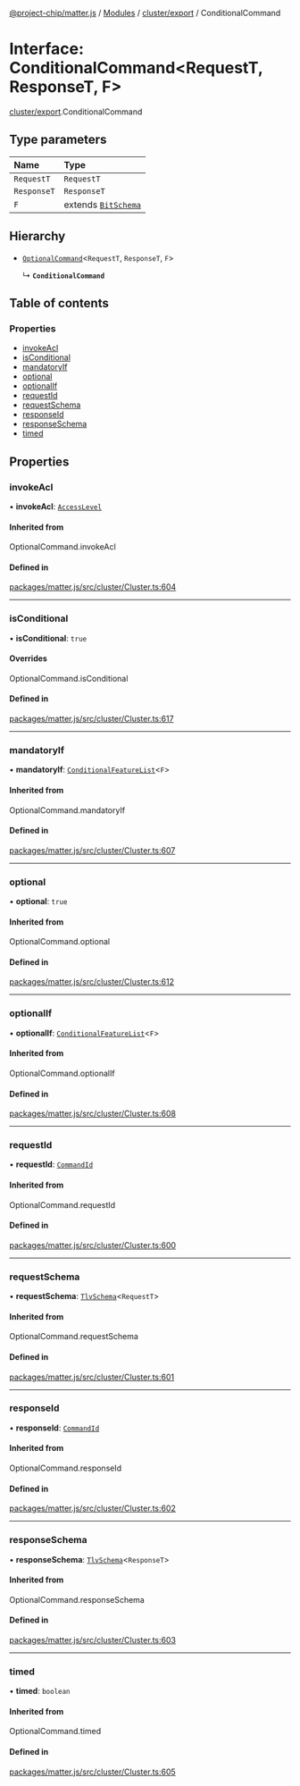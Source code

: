 [@project-chip/matter.js](../README.md) / [Modules](../modules.md) / [cluster/export](../modules/cluster_export.md) / ConditionalCommand

# Interface: ConditionalCommand<RequestT, ResponseT, F\>

[cluster/export](../modules/cluster_export.md).ConditionalCommand

## Type parameters

| Name | Type |
| :------ | :------ |
| `RequestT` | `RequestT` |
| `ResponseT` | `ResponseT` |
| `F` | extends [`BitSchema`](../modules/schema_export.md#bitschema) |

## Hierarchy

- [`OptionalCommand`](../modules/cluster_export.md#optionalcommand)<`RequestT`, `ResponseT`, `F`\>

  ↳ **`ConditionalCommand`**

## Table of contents

### Properties

- [invokeAcl](cluster_export.ConditionalCommand.md#invokeacl)
- [isConditional](cluster_export.ConditionalCommand.md#isconditional)
- [mandatoryIf](cluster_export.ConditionalCommand.md#mandatoryif)
- [optional](cluster_export.ConditionalCommand.md#optional)
- [optionalIf](cluster_export.ConditionalCommand.md#optionalif)
- [requestId](cluster_export.ConditionalCommand.md#requestid)
- [requestSchema](cluster_export.ConditionalCommand.md#requestschema)
- [responseId](cluster_export.ConditionalCommand.md#responseid)
- [responseSchema](cluster_export.ConditionalCommand.md#responseschema)
- [timed](cluster_export.ConditionalCommand.md#timed)

## Properties

### invokeAcl

• **invokeAcl**: [`AccessLevel`](../enums/cluster_export.AccessLevel.md)

#### Inherited from

OptionalCommand.invokeAcl

#### Defined in

[packages/matter.js/src/cluster/Cluster.ts:604](https://github.com/project-chip/matter.js/blob/be83914/packages/matter.js/src/cluster/Cluster.ts#L604)

___

### isConditional

• **isConditional**: ``true``

#### Overrides

OptionalCommand.isConditional

#### Defined in

[packages/matter.js/src/cluster/Cluster.ts:617](https://github.com/project-chip/matter.js/blob/be83914/packages/matter.js/src/cluster/Cluster.ts#L617)

___

### mandatoryIf

• **mandatoryIf**: [`ConditionalFeatureList`](../modules/cluster_export.md#conditionalfeaturelist)<`F`\>

#### Inherited from

OptionalCommand.mandatoryIf

#### Defined in

[packages/matter.js/src/cluster/Cluster.ts:607](https://github.com/project-chip/matter.js/blob/be83914/packages/matter.js/src/cluster/Cluster.ts#L607)

___

### optional

• **optional**: ``true``

#### Inherited from

OptionalCommand.optional

#### Defined in

[packages/matter.js/src/cluster/Cluster.ts:612](https://github.com/project-chip/matter.js/blob/be83914/packages/matter.js/src/cluster/Cluster.ts#L612)

___

### optionalIf

• **optionalIf**: [`ConditionalFeatureList`](../modules/cluster_export.md#conditionalfeaturelist)<`F`\>

#### Inherited from

OptionalCommand.optionalIf

#### Defined in

[packages/matter.js/src/cluster/Cluster.ts:608](https://github.com/project-chip/matter.js/blob/be83914/packages/matter.js/src/cluster/Cluster.ts#L608)

___

### requestId

• **requestId**: [`CommandId`](../modules/datatype_export.md#commandid)

#### Inherited from

OptionalCommand.requestId

#### Defined in

[packages/matter.js/src/cluster/Cluster.ts:600](https://github.com/project-chip/matter.js/blob/be83914/packages/matter.js/src/cluster/Cluster.ts#L600)

___

### requestSchema

• **requestSchema**: [`TlvSchema`](../classes/tlv_export.TlvSchema.md)<`RequestT`\>

#### Inherited from

OptionalCommand.requestSchema

#### Defined in

[packages/matter.js/src/cluster/Cluster.ts:601](https://github.com/project-chip/matter.js/blob/be83914/packages/matter.js/src/cluster/Cluster.ts#L601)

___

### responseId

• **responseId**: [`CommandId`](../modules/datatype_export.md#commandid)

#### Inherited from

OptionalCommand.responseId

#### Defined in

[packages/matter.js/src/cluster/Cluster.ts:602](https://github.com/project-chip/matter.js/blob/be83914/packages/matter.js/src/cluster/Cluster.ts#L602)

___

### responseSchema

• **responseSchema**: [`TlvSchema`](../classes/tlv_export.TlvSchema.md)<`ResponseT`\>

#### Inherited from

OptionalCommand.responseSchema

#### Defined in

[packages/matter.js/src/cluster/Cluster.ts:603](https://github.com/project-chip/matter.js/blob/be83914/packages/matter.js/src/cluster/Cluster.ts#L603)

___

### timed

• **timed**: `boolean`

#### Inherited from

OptionalCommand.timed

#### Defined in

[packages/matter.js/src/cluster/Cluster.ts:605](https://github.com/project-chip/matter.js/blob/be83914/packages/matter.js/src/cluster/Cluster.ts#L605)
